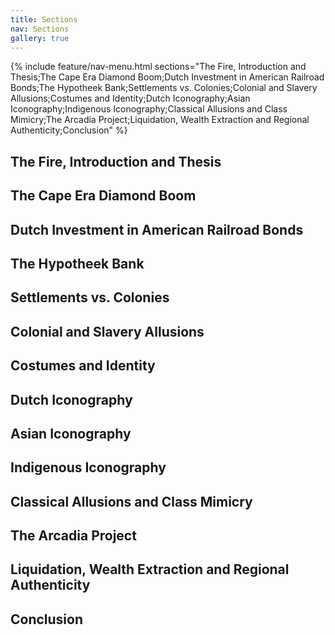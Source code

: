 ```yaml
---
title: Sections
nav: Sections
gallery: true
---
```


{% include feature/nav-menu.html sections="The Fire, Introduction and Thesis;The Cape Era Diamond Boom;Dutch Investment in American Railroad Bonds;The Hypotheek Bank;Settlements vs. Colonies;Colonial and Slavery Allusions;Costumes and Identity;Dutch Iconography;Asian Iconography;Indigenous Iconography;Classical Allusions and Class Mimicry;The Arcadia Project;Liquidation, Wealth Extraction and Regional Authenticity;Conclusion" %}

## The Fire, Introduction and Thesis

## The Cape Era Diamond Boom

## Dutch Investment in American Railroad Bonds

## The Hypotheek Bank

## Settlements vs. Colonies

## Colonial and Slavery Allusions

## Costumes and Identity

## Dutch Iconography

## Asian Iconography

## Indigenous Iconography

## Classical Allusions and Class Mimicry

## The Arcadia Project

## Liquidation, Wealth Extraction and Regional Authenticity

## Conclusion
